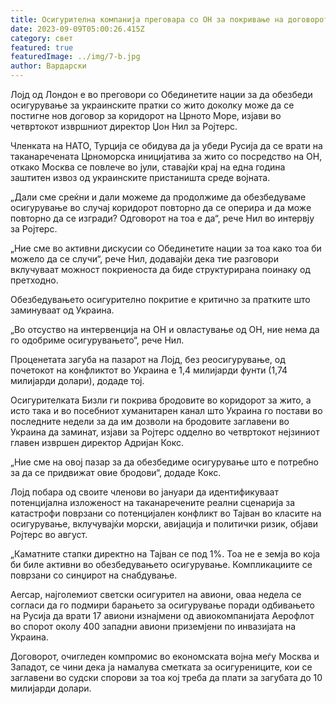 ```yaml
---
title: Осигурителна компанија преговара со ОН за покривање на договорот за жито
date: 2023-09-09T05:00:26.415Z
category: свет
featured: true
featuredImage: ../img/7-b.jpg
author: Вардарски
---
```

Лојд од Лондон е во преговори со Обединетите нации за да обезбеди осигурување за украинските пратки со жито доколку може да се постигне нов договор за коридорот на Црното Море, изјави во четвртокот извршниот директор Џон Нил за Ројтерс.

Членката на НАТО, Турција се обидува да ја убеди Русија да се врати на таканаречената Црноморска иницијатива за жито со посредство на ОН, откако Москва се повлече во јули, ставајќи крај на една година заштитен извоз од украинските пристаништа среде војната.

„Дали сме среќни и дали можеме да продолжиме да обезбедуваме осигурување во случај коридорот повторно да се оперира и да може повторно да се изгради? Одговорот на тоа е да“, рече Нил во интервју за Ројтерс.

„Ние сме во активни дискусии со Обединетите нации за тоа како тоа би можело да се случи“, рече Нил, додавајќи дека тие разговори вклучуваат можност покриеноста да биде структурирана поинаку од претходно.

Обезбедувањето осигурително покритие е критично за пратките што заминуваат од Украина.

„Во отсуство на интервенција на ОН и овластување од ОН, ние нема да го одобриме осигурувањето“, рече Нил.

Проценетата загуба на пазарот на Лојд, без реосигурување, од почетокот на конфликтот во Украина е 1,4 милијарди фунти (1,74 милијарди долари), додаде тој.

Осигурителката Бизли ги покрива бродовите во коридорот за жито, а исто така и во посебниот хуманитарен канал што Украина го постави во последните недели за да им дозволи на бродовите заглавени во Украина да заминат, изјави за Ројтерс одделно во четвртокот нејзиниот главен извршен директор Адријан Кокс.

„Ние сме на овој пазар за да обезбедиме осигурување што е потребно за да се придвижат овие бродови“, додаде Кокс.

Лојд побара од своите членови во јануари да идентификуваат потенцијална изложеност на таканаречените реални сценарија за катастрофи поврзани со потенцијален конфликт во Тајван во класите на осигурување, вклучувајќи морски, авијација и политички ризик, објави Ројтерс во август.

„Каматните стапки директно на Тајван се под 1%. Тоа не е земја во која би биле активни во обезбедувањето осигурување. Компликациите се поврзани со синџирот на снабдување.

Aercap, најголемиот светски осигурител на авиони, оваа недела се согласи да го подмири барањето за осигурување поради одбивањето на Русија да врати 17 авиони изнајмени од авиокомпанијата Аерофлот во спорот околу 400 западни авиони приземјени по инвазијата на Украина.

Договорот, очигледен компромис во економската војна меѓу Москва и Западот, се чини дека ја намалува сметката за осигурениците, кои се заглавени во судски спорови за тоа кој треба да плати за загубата до 10 милијарди долари.